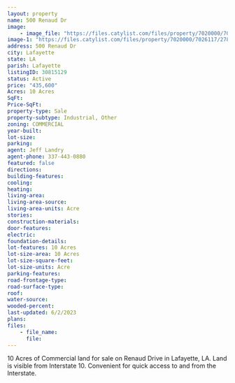 ```yaml
---
layout: property
name: 500 Renaud Dr
image:
    - image_file: "https://files.catylist.com/files/property/7020000/7026117/27867875_Aerial_2___500_Blk_Renaud_Dr___Jeff.png"
image-1: "https://files.catylist.com/files/property/7020000/7026117/27867874_Aerial_1___500_Blk_Renaud_Dr___Jeff.png"
address: 500 Renaud Dr
city: Lafayette
state: LA
parish: Lafayette
listingID: 30815129
status: Active
price: "435,600"
Acres: 10 Acres
SqFt:
Price-SqFt:
property-type: Sale
property-subtype: Industrial, Other
zoning: COMMERCIAL
year-built:
lot-size:
parking:
agent: Jeff Landry
agent-phone: 337-443-0880
featured: false
directions:
building-features:
cooling:
heating:
living-area:
living-area-source:
living-area-units: Acre
stories:
construction-materials:
door-features:
electric:
foundation-details:
lot-features: 10 Acres
lot-size-area: 10 Acres
lot-size-square-feet:
lot-size-units: Acre
parking-features:
road-frontage-type:
road-surface-type:
roof:
water-source:
wooded-percent:
last-updated: 6/2/2023
plans:
files:
    - file_name:
      file:
---
```

10 Acres of Commercial land for sale on Renaud Drive in Lafayette, LA. Land is visible from Interstate 10. Convenient for quick access to and from the Interstate.
